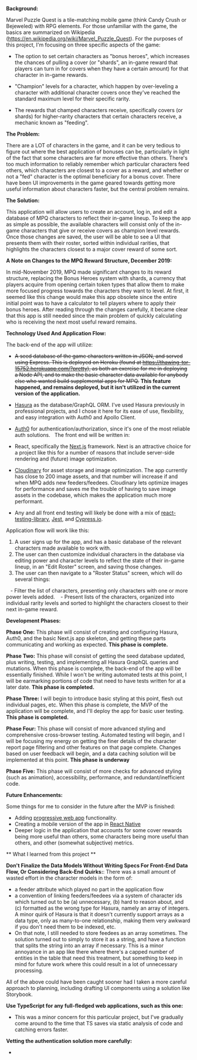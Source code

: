 **Background:**

Marvel Puzzle Quest is a tile-matching mobile game (think Candy Crush or Bejeweled) with RPG elements. For those unfamiliar with the game, the basics are summarized on Wikipedia (https://en.wikipedia.org/wiki/Marvel_Puzzle_Quest). For the purposes of this project, I'm focusing on three specific aspects of the game:

- The option to set certain characters as "bonus heroes", which increases the chances of pulling a cover (or "shards", an in-game reward that players can turn in for covers when they have a certain amount) for that character in in-game rewards.

- "Champion" levels for a character, which happen by over-leveling a character with additional character covers once they've reached the standard maximum level for their specific rarity.

- The rewards that champed characters receive, specifically covers (or shards) for higher-rarity characters that certain characters receive, a mechanic known as "feeding".

**The Problem:**

There are a LOT of characters in the game, and it can be very tedious to figure out where the best application of bonuses can be, particularly in light of the fact that some characters are far more effective than others. There's too much information to reliably remember which particular characters feed others, which characters are closest to a cover as a reward, and whether or not a "fed" character is the optimal beneficiary for a bonus cover. There have been UI improvements in the game geared towards getting more useful information about characters faster, but the central problem remains.

**The Solution:**

This application will allow users to create an account, log in, and edit a database of MPQ characters to reflect their in-game lineup. To keep the app as simple as possible, the available characters will consist only of the in-game characters that give or receive covers as champion level rewards. Once those changes are saved, the user will be able to see a UI that presents them with their roster, sorted within individual rarities, that highlights the characters closest to a major cover reward of some sort.

**A Note on Changes to the MPQ Reward Structure, December 2019:**

In mid-November 2019, MPQ made significant changes to its reward structure, replacing the Bonus Heroes system with shards, a currency that players acquire from opening certain token types that allow them to make more focused progress towards the characters they want to level. At first, it seemed like this change would make this app obsolete since the entire initial point was to have a calculator to tell players where to apply their bonus heroes. After reading through the changes carefully, it became clear that this app is still needed since the main problem of quickly calculating who is receiving the next most useful reward remains.

**Technology Used And Application Flow:**

The back-end of the app will utilize:

- ~~A seed database of the game characters written in JSON, and served using Express. This is deployed on Heroku (found at https://thawing-tor-15752.herokuapp.com/?pretty), as both an exercise for me in deploying a Node API, and to make the basic character data available for anybody else who wanted build supplemental apps for MPQ.~~ **This feature happened, and remains deployed, but it isn't utilized in the current version of the application.**  

- [Hasura](https://hasura.io/) as the database/GraphQL ORM. I've used Hasura previously in professional projects, and I chose it here for its ease of use, flexibility, and easy integration with Auth0 and Apollo Client. 

- [Auth0](https://auth0.com/) for authentication/authorization, since it's one of the most reliable auth solutions. 
  
The front end will be written in:

- React, specifically the [Next.js](https://nextjs.org/) framework. Next is an attractive choice for a project like this for a number of reasons that include server-side rendering and (future) image optimization. 

- [Cloudinary](https://cloudinary.com/) for asset storage and image optimization. The app currently has close to 200 image assets, and that number will increase if and when MPQ adds new feeders/feedees. Cloudinary lets optimize images for performance and saves me the trouble of having to save image assets in the codebase, which makes the application much more performant.

- Any and all front end testing will likely be done with a mix of [react-testing-library](https://testing-library.com/docs/react-testing-library/intro), [Jest](https://jestjs.io/), and [Cypress.io](https://www.cypress.io/).


Application flow will work like this:

1. A user signs up for the app, and has a basic database of the relevant characters made available to work with.
2. The user can then customize individual characters in the database via editing power and character levels to reflect the state of their in-game lineup, in an "Edit Roster" screen, and saving those changes.
3. The user can then navigate to a "Roster Status" screen, which will do several things:

   - Filter the list of characters, presenting only characters with one or more power levels added.
   - Present lists of the characters, organized into individual rarity levels and sorted to highlight the characters closest to their next in-game reward.

**Development Phases:**

**Phase One:** This phase will consist of creating and configuring Hasura, Auth0, and the basic Next.js app skeleton, and getting these parts communicating and working as expected. **This phase is complete.**

**Phase Two:** This phase will consist of getting the seed database updated, plus writing, testing, and implementing all Hasura GraphQL queries and mutations. When this phase is complete, the back-end of the app will be essentially finished. While I won't be writing automated tests at this point, I will be earmarking portions of code that need to have tests written for at a later date. **This phase is completed.**

**Phase Three:** I will begin to introduce basic styling at this point, flesh out individual pages, etc. When this phase is complete, the MVP of the application will be complete, and I'll deploy the app for basic user testing. **This phase is completed.**

**Phase Four:** This phase will consist of more advanced styling and comprehensive cross-browser testing. Automated testing will begin, and I will be focusing my energy on getting the finer details of the character report page filtering and other features on that page complete. Changes based on user feedback will begin, and a data caching solution will be implemented at this point. **This phase is underway**

**Phase Five:** This phase will consist of more checks for advanced styling (such as animation), accessibility, performance, and redundant/inefficient code. 

**Future Enhancements:**

Some things for me to consider in the future after the MVP is finished:

- Adding [progressive web app](https://web.dev/what-are-pwas/) functionality.
- Creating a mobile version of the app in [React Native](https://reactnative.dev/)
- Deeper logic in the application that accounts for some cover rewards being more useful than others, some characters being more useful than others, and other (somewhat subjective) metrics.

** What I learned from this project **

**Don't Finalize the Data Models Without Writing Specs For Front-End Data Flow, Or Considering Back-End Quirks:**: There was a small amount of wasted effort in the character models in the form of:
- a feeder attribute which played no part in the application flow
- a convention of linking feeders/feedees via a system of character ids which turned out to be (a) unnecessary, (b) hard to reason about, and (c) formatted as the wrong type for Hasura, namely an array of integers. A minor quirk of Hasura is that it doesn't currently support arrays as a data type, only as many-to-one relationship, making them very awkward if you don't need them to be indexed, etc.
- On that note, I still needed to store feedees as an array sometimes. The solution turned out to simply to store it as a string, and have a function that splits the string into an array if necessary. This is a minor annoyance in an app like there where there's a capped number of entities in the table that need this treatment, but something to keep in mind for future work where this could result in a lot of unnecessary processing.

All of the above could have been caught sooner had I taken a more careful approach to planning, including drafting UI components using a solution like Storybook. 

**Use TypeScript for any full-fledged web applications, such as this one:**

- This was a minor concern for this particular project, but I've gradually come around to the time that TS saves
  via static analysis of code and catching errors faster.

**Vetting the authentication solution more carefully:**

- 
